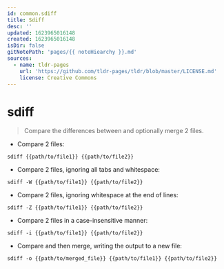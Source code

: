 ```yaml
---
id: common.sdiff
title: Sdiff
desc: ''
updated: 1623965016148
created: 1623965016148
isDir: false
gitNotePath: 'pages/{{ noteHiearchy }}.md'
sources:
  - name: tldr-pages
    url: 'https://github.com/tldr-pages/tldr/blob/master/LICENSE.md'
    license: Creative Commons
---
```

# sdiff

> Compare the differences between and optionally merge 2 files.

- Compare 2 files:

`sdiff {{path/to/file1}} {{path/to/file2}}`

- Compare 2 files, ignoring all tabs and whitespace:

`sdiff -W {{path/to/file1}} {{path/to/file2}}`

- Compare 2 files, ignoring whitespace at the end of lines:

`sdiff -Z {{path/to/file1}} {{path/to/file2}}`

- Compare 2 files in a case-insensitive manner:

`sdiff -i {{path/to/file1}} {{path/to/file2}}`

- Compare and then merge, writing the output to a new file:

`sdiff -o {{path/to/merged_file}} {{path/to/file1}} {{path/to/file2}}`

